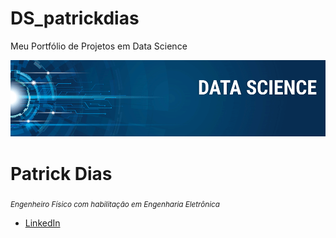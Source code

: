 
# DS_patrickdias

Meu Portfólio de Projetos em Data Science



<p align="center">
  <img src="banner.png" >
</p>

# Patrick Dias
<sub>*Engenheiro Físico com habilitação em Engenharia Eletrônica* </sub>


* [LinkedIn](https://www.linkedin.com/in/patrickdias1/)
